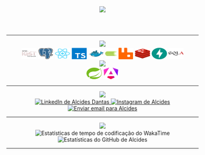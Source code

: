 <header align="center">
  <a href="https://github.com/alcides07" style="display: block; text-decoration: none; color: inherit;">
    <img src="https://readme-typing-svg.herokuapp.com/?font=Lilita+One&size=50&center=true&vCenter=true&width=2200&color=EC90EF&lines=\o/+Eaaee!+Me+chamo+Alcides!;Dev.+backend+e+entusiasta+em+API's+e+revisão+de+código+xD">
  </a>
</header>

<hr>

<section align="center">
  <img src="https://readme-typing-svg.herokuapp.com/?size=20&center=true&color=EC90EF&font=Lilita+One&lines=Stacks:">  
  <div>
    <img alt="Django REST" height="30" width="40" src="https://github.com/devicons/devicon/blob/master/icons/djangorest/djangorest-original-wordmark.svg">
    <img alt="PostgreSQL" height="30" width="40" src="https://github.com/devicons/devicon/blob/master/icons/postgresql/postgresql-original.svg">
    <img alt="React" height="30" width="40" src="https://github.com/devicons/devicon/blob/master/icons/react/react-original.svg">
    <img alt="TypeScript" height="30" width="40" src="https://github.com/devicons/devicon/blob/master/icons/typescript/typescript-original.svg">
    <img alt="Docker" height="30" width="40" src="https://github.com/devicons/devicon/blob/master/icons/docker/docker-original.svg">
    <img alt="Celery" height="30" width="30" src="https://github.com/celery/celery/blob/main/docs/images/celery_512.png">
    <img alt="RabbitMQ" height="30" width="40" src="https://github.com/devicons/devicon/blob/master/icons/rabbitmq/rabbitmq-original.svg">
    <img alt="Redis" height="30" width="40" src="https://github.com/devicons/devicon/blob/master/icons/redis/redis-original.svg">
    <img alt="FastAPI" height="30" width="40" src="https://github.com/devicons/devicon/blob/master/icons/fastapi/fastapi-original.svg">
    <img alt="SQLAlchemy" height="30" width="40" src="https://github.com/devicons/devicon/blob/master/icons/sqlalchemy/sqlalchemy-original.svg">
  </div>
</section>

<section align="center">
  <img src="https://readme-typing-svg.herokuapp.com/?size=20&center=true&color=EC90EF&font=Lilita+One&lines=Estudando:">
  <div align="center">
    <img alt="Spring" height="30" width="40" src="https://github.com/devicons/devicon/blob/master/icons/spring/spring-original.svg">
    <img alt="Angular" height="30" width="40" src="https://github.com/devicons/devicon/blob/master/icons/angular/angular-original.svg">
  </div>
</section>

<hr>

<section align="center">
  <img src="https://readme-typing-svg.herokuapp.com/?color=FFFFFF&size=20&center=true&color=EC90EF&font=Lilita+One&lines=Contatos:">

  <div>    
    <a href="https://www.linkedin.com/in/alcides-dantas/" target="_blank" rel="noopener noreferrer">
      <img src="https://img.shields.io/badge/-Linkedin-%23FFFFFF?style=for-the-badge&logo=linkedin&logoColor=black" alt="LinkedIn de Alcides Dantas"/>
    </a>
    <a href="https://instagram.com/alcides07" target="_blank" rel="noopener noreferrer">
      <img src="https://img.shields.io/badge/-Instagram-%23FFFFFF?style=for-the-badge&logo=instagram&logoColor=black" alt="Instagram de Alcides"/>
    </a>
    <a href="mailto:alcidesdantasdj@gmail.com">
      <img src="https://img.shields.io/badge/-Gmail-%23FFFFFF?style=for-the-badge&logo=gmail&logoColor=black" alt="Enviar email para Alcides"/>
    </a> 
  </div>
</section>

<hr>

<section align="center">
  <img src="https://readme-typing-svg.herokuapp.com/?color=FFFFFF&size=20&center=true&color=EC90EF&font=Lilita+One&lines=Métricas:">
  <div>
    <img height="180em" src="https://github-readme-stats-alcides07s-projects.vercel.app/api/wakatime?username=alcides07&theme=radical&border_radius=5&title_color=EC90EF&text_color=EFEFEF&langs_count=5" alt="Estatísticas de tempo de codificação do WakaTime"/>
    <img height="180em" src="https://github-readme-stats-alcides07s-projects.vercel.app/api?username=alcides07&show_icons=true&theme=radical&include_all_commits=true&count_private=true&hide=contribs&locale=pt-br&border_radius=10&title_color=EC90EF&text_color=EFEFEF&icon_color=EBFC87" alt="Estatísticas do GitHub de Alcides"/>
  </div>
</section>

<hr>

<!--START_SECTION:waka-->
<!--END_SECTION:waka-->
